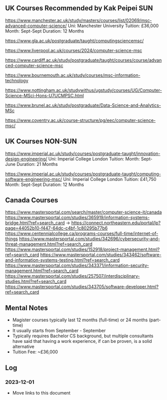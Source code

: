 ## UK Courses Recommended by Kak Peipei SUN
https://www.manchester.ac.uk/study/masters/courses/list/02069/msc-advanced-computer-science/
Uni: Manchester University
Tuition: £36,000
Month: Sept-Sept
Duration: 12 Months

https://www.gla.ac.uk/postgraduate/taught/computingsciencemsc/

https://www.liverpool.ac.uk/courses/2024/computer-science-msc

https://www.cardiff.ac.uk/study/postgraduate/taught/courses/course/advanced-computer-science-msc

https://www.bournemouth.ac.uk/study/courses/msc-information-technology

https://www.nottingham.ac.uk/studywithus/ugstudy/courses/UG/Computer-Science-MSci-Hons-U7UCMPSC.html

https://www.brunel.ac.uk/study/postgraduate/Data-Science-and-Analytics-MSc

https://www.coventry.ac.uk/course-structure/pg/eec/computer-science-msc/

## UK Courses NON-SUN
https://www.imperial.ac.uk/study/courses/postgraduate-taught/innovation-design-engineering/
Uni: Imperial College London
Tuition:
Month: Sept-June
Duration: 21 Months

https://www.imperial.ac.uk/study/courses/postgraduate-taught/computing-software-engineering-msc/
Uni: Imperial College London
Tuition: £41,750
Month: Sept-Sept
Duration: 12 Months

## Canada Courses
https://www.mastersportal.com/search/master/computer-science-it/canada
https://www.mastersportal.com/studies/365919/information-systems-bridge.html?ref=search_card -> https://connect.northeastern.edu/portal/lp?page=44052b10-f447-64dc-c4bf-1c80295b77b6
https://www.centennialcollege.ca/programs-courses/full-time/internet-of-things
https://www.mastersportal.com/studies/342696/cybersecurity-and-threat-management.html?ref=search_card
https://www.mastersportal.com/studies/152918/project-management.html?ref=search_card
https://www.mastersportal.com/studies/343462/software-and-information-systems-testing.html?ref=search_card
https://www.mastersportal.com/studies/343371/information-security-management.html?ref=search_card
https://www.mastersportal.com/studies/257507/interdisciplinary-studies.html?ref=search_card
https://www.mastersportal.com/studies/343705/software-developer.html?ref=search_card

## Mental Notes
- Magister courses typically last 12 months (full-time) or 24 months (part-time)
- It usually starts from September - September
- Typically requires Bachelor CS background, but multiple consultants have said that having a work experience, if can be proven, is a solid alternative
- Tuition Fee: ~£36,000

## Log
### 2023-12-01
- Move links to this document
